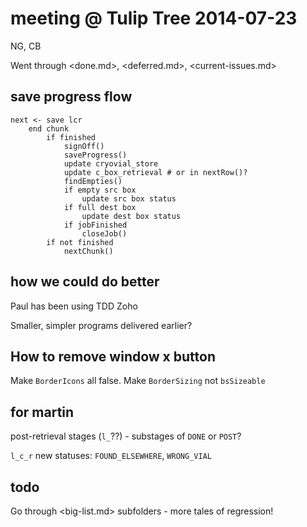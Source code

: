 # meeting @ Tulip Tree 2014-07-23

NG, CB

Went through <done.md>, <deferred.md>, <current-issues.md>

## save progress flow

    next <- save lcr
        end chunk
            if finished
                signOff()
                saveProgress()
                update cryovial_store
                update c_box_retrieval # or in nextRow()?
                findEmpties()
                if empty src box
                    update src box status
                if full dest box
                    update dest box status
                if jobFinished
                    closeJob()
            if not finished
                nextChunk()

## how we could do better

Paul has been using TDD
Zoho

Smaller, simpler programs delivered earlier?

## How to remove window x button

Make `BorderIcons` all false. Make `BorderSizing` not `bsSizeable`

## for martin

post-retrieval stages (`l_`??) - substages of `DONE` or `POST`?

`l_c_r` new statuses: `FOUND_ELSEWHERE`, `WRONG_VIAL`

## todo

Go through <big-list.md>
subfolders - more tales of regression!